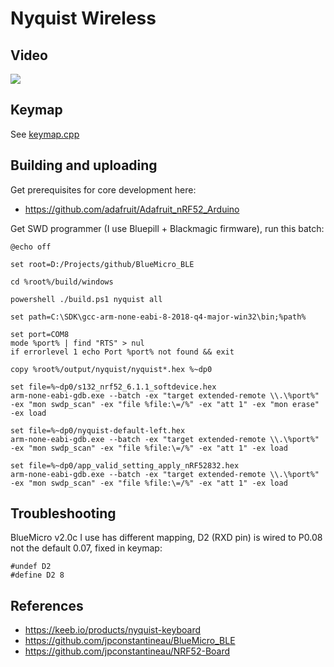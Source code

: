 # Nyquist Wireless

## Video

[![](http://img.youtube.com/vi/35nr770rzKE/0.jpg)](https://youtu.be/35nr770rzKE)

## Keymap

See [keymap.cpp](keymaps/default/keymap.cpp)

## Building and uploading

Get prerequisites for core development here:

* https://github.com/adafruit/Adafruit_nRF52_Arduino

Get SWD programmer (I use Bluepill + Blackmagic firmware), run this batch:

```
@echo off

set root=D:/Projects/github/BlueMicro_BLE

cd %root%/build/windows

powershell ./build.ps1 nyquist all

set path=C:\SDK\gcc-arm-none-eabi-8-2018-q4-major-win32\bin;%path%

set port=COM8
mode %port% | find "RTS" > nul
if errorlevel 1 echo Port %port% not found && exit

copy %root%/output/nyquist/nyquist*.hex %~dp0

set file=%~dp0/s132_nrf52_6.1.1_softdevice.hex
arm-none-eabi-gdb.exe --batch -ex "target extended-remote \\.\%port%" -ex "mon swdp_scan" -ex "file %file:\=/%" -ex "att 1" -ex "mon erase" -ex load

set file=%~dp0/nyquist-default-left.hex
arm-none-eabi-gdb.exe --batch -ex "target extended-remote \\.\%port%" -ex "mon swdp_scan" -ex "file %file:\=/%" -ex "att 1" -ex load

set file=%~dp0/app_valid_setting_apply_nRF52832.hex
arm-none-eabi-gdb.exe --batch -ex "target extended-remote \\.\%port%" -ex "mon swdp_scan" -ex "file %file:\=/%" -ex "att 1" -ex load

```

## Troubleshooting

BlueMicro v2.0c I use has different mapping, D2 (RXD pin) is wired to P0.08 not the default 0.07, fixed in keymap:
```
#undef D2
#define D2 8
```

## References

* https://keeb.io/products/nyquist-keyboard
* https://github.com/jpconstantineau/BlueMicro_BLE
* https://github.com/jpconstantineau/NRF52-Board

